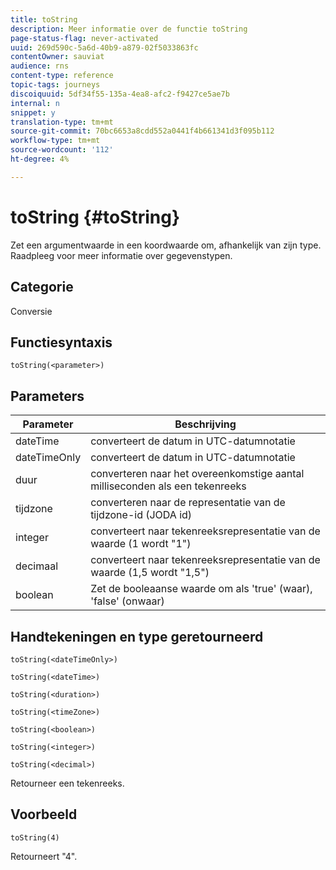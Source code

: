 ```yaml
---
title: toString
description: Meer informatie over de functie toString
page-status-flag: never-activated
uuid: 269d590c-5a6d-40b9-a879-02f5033863fc
contentOwner: sauviat
audience: rns
content-type: reference
topic-tags: journeys
discoiquuid: 5df34f55-135a-4ea8-afc2-f9427ce5ae7b
internal: n
snippet: y
translation-type: tm+mt
source-git-commit: 70bc6653a8cdd552a0441f4b661341d3f095b112
workflow-type: tm+mt
source-wordcount: '112'
ht-degree: 4%

---
```



# toString {#toString}

Zet een argumentwaarde in een koordwaarde om, afhankelijk van zijn type. Raadpleeg [](../expression/data-types.md)voor meer informatie over gegevenstypen.

## Categorie

Conversie

## Functiesyntaxis

`toString(<parameter>)`

## Parameters

| Parameter | Beschrijving |
|--- |--- |
| dateTime | converteert de datum in UTC-datumnotatie |
| dateTimeOnly | converteert de datum in UTC-datumnotatie |
| duur | converteren naar het overeenkomstige aantal milliseconden als een tekenreeks |
| tijdzone | converteren naar de representatie van de tijdzone-id (JODA id) |
| integer | converteert naar tekenreeksrepresentatie van de waarde (1 wordt &quot;1&quot;) |
| decimaal | converteert naar tekenreeksrepresentatie van de waarde (1,5 wordt &quot;1,5&quot;) |
| boolean | Zet de booleaanse waarde om als &#39;true&#39; (waar), &#39;false&#39; (onwaar) |

## Handtekeningen en type geretourneerd

`toString(<dateTimeOnly>)`

`toString(<dateTime>)`

`toString(<duration>)`

`toString(<timeZone>)`

`toString(<boolean>)`

`toString(<integer>)`

`toString(<decimal>)`

Retourneer een tekenreeks.

## Voorbeeld

`toString(4)`

Retourneert &quot;4&quot;.
